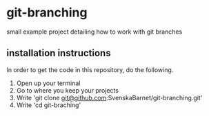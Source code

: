 # git-branching
small example project detailing how to work with git branches

## installation instructions
In order to get the code in this repository, do the following.

1. Open up your terminal
2. Go to where you keep your projects
3. Write 'git clone git@github.com:SvenskaBarnet/git-branching.git'
4. Write 'cd git-braching'
